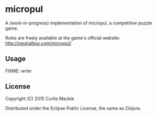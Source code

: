 # micropul

A (work-in-progress) implementation of micropul, a competitive puzzle game.

Rules are freely available at the game's official website: http://neutralbox.com/micropul/

## Usage

FIXME: write

## License

Copyright (C) 2015 Curtis Mackie

Distributed under the Eclipse Public License, the same as Clojure.
